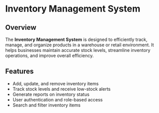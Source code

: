 # Inventory Management System

## Overview
The **Inventory Management System** is designed to efficiently track, manage, and organize products in a warehouse or retail environment. It helps businesses maintain accurate stock levels, streamline inventory operations, and improve overall efficiency.

## Features
- Add, update, and remove inventory items
- Track stock levels and receive low-stock alerts
- Generate reports on inventory status
- User authentication and role-based access
- Search and filter inventory items
